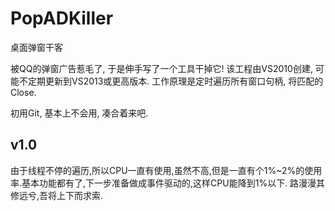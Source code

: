 PopADKiller
===========

桌面弹窗干客

被QQ的弹窗广告惹毛了, 于是伸手写了一个工具干掉它!
该工程由VS2010创建, 可能不定期更新到VS2013或更高版本.
工作原理是定时遍历所有窗口句柄, 将匹配的Close.

初用Git, 基本上不会用, 凑合着来吧.


v1.0
------------
由于线程不停的遍历,所以CPU一直有使用,虽然不高,但是一直有个1%~2%的使用率.基本功能都有了,下一步准备做成事件驱动的,这样CPU能降到1%以下. 路漫漫其修远兮,吾将上下而求索.
